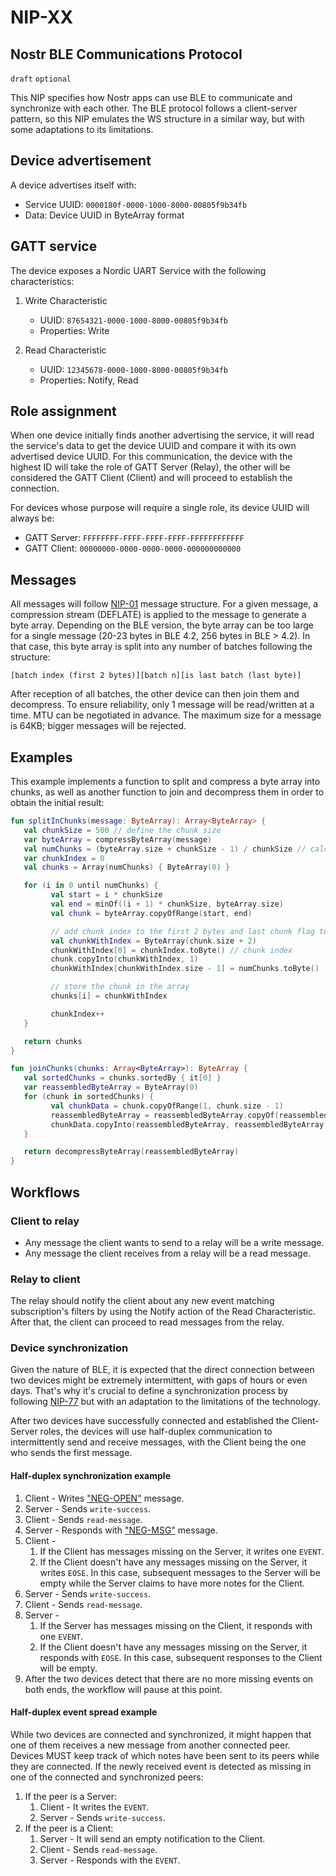 NIP-XX
======

Nostr BLE Communications Protocol
---------------------------------

`draft` `optional`

This NIP specifies how Nostr apps can use BLE to communicate and synchronize with each other. The BLE protocol follows a client-server pattern, so this NIP emulates the WS structure in a similar way, but with some adaptations to its limitations.

## Device advertisement
A device advertises itself with:
- Service UUID: `0000180f-0000-1000-8000-00805f9b34fb`
- Data: Device UUID in ByteArray format

## GATT service
The device exposes a Nordic UART Service with the following characteristics:

1. Write Characteristic
   - UUID: `87654321-0000-1000-8000-00805f9b34fb`
   - Properties: Write

2. Read Characteristic
   - UUID: `12345678-0000-1000-8000-00805f9b34fb`
   - Properties: Notify, Read

## Role assignment

When one device initially finds another advertising the service, it will read the service's data to get the device UUID and compare it with its own advertised device UUID. For this communication, the device with the highest ID will take the role of GATT Server (Relay), the other will be considered the GATT Client (Client) and will proceed to establish the connection.

For devices whose purpose will require a single role, its device UUID will always be:

- GATT Server: `FFFFFFFF-FFFF-FFFF-FFFF-FFFFFFFFFFFF`
- GATT Client: `00000000-0000-0000-0000-000000000000`

## Messages

All messages will follow [NIP-01](/01.md) message structure. For a given message, a compression stream (DEFLATE) is applied to the message to generate a byte array. Depending on the BLE version, the byte array can be too large for a single message (20-23 bytes in BLE 4.2, 256 bytes in BLE > 4.2). In that case, this byte array is split into any number of batches following the structure:

```
[batch index (first 2 bytes)][batch n][is last batch (last byte)]
```
After reception of all batches, the other device can then join them and decompress. To ensure reliability, only 1 message will be read/written at a time. MTU can be negotiated in advance. The maximum size for a message is 64KB; bigger messages will be rejected.

## Examples

This example implements a function to split and compress a byte array into chunks, as well as another function to join and decompress them in order to obtain the initial result:

```kotlin
fun splitInChunks(message: ByteArray): Array<ByteArray> {
   val chunkSize = 500 // define the chunk size
   var byteArray = compressByteArray(message)
   val numChunks = (byteArray.size + chunkSize - 1) / chunkSize // calculate the number of chunks
   var chunkIndex = 0
   val chunks = Array(numChunks) { ByteArray(0) }

   for (i in 0 until numChunks) {
         val start = i * chunkSize
         val end = minOf((i + 1) * chunkSize, byteArray.size)
         val chunk = byteArray.copyOfRange(start, end)

         // add chunk index to the first 2 bytes and last chunk flag to the last byte
         val chunkWithIndex = ByteArray(chunk.size + 2)
         chunkWithIndex[0] = chunkIndex.toByte() // chunk index
         chunk.copyInto(chunkWithIndex, 1)
         chunkWithIndex[chunkWithIndex.size - 1] = numChunks.toByte()

         // store the chunk in the array
         chunks[i] = chunkWithIndex

         chunkIndex++
   }

   return chunks
}

fun joinChunks(chunks: Array<ByteArray>): ByteArray {
   val sortedChunks = chunks.sortedBy { it[0] }
   var reassembledByteArray = ByteArray(0)
   for (chunk in sortedChunks) {
         val chunkData = chunk.copyOfRange(1, chunk.size - 1)
         reassembledByteArray = reassembledByteArray.copyOf(reassembledByteArray.size + chunkData.size)
         chunkData.copyInto(reassembledByteArray, reassembledByteArray.size - chunkData.size)
   }

   return decompressByteArray(reassembledByteArray)
}

```

## Workflows

### Client to relay

- Any message the client wants to send to a relay will be a write message.
- Any message the client receives from a relay will be a read message.

### Relay to client

The relay should notify the client about any new event matching subscription's filters by using the Notify action of the Read Characteristic. After that, the client can proceed to read messages from the relay.

### Device synchronization

Given the nature of BLE, it is expected that the direct connection between two devices might be extremely intermittent, with gaps of hours or even days. That's why it's crucial to define a synchronization process by following [NIP-77](./77.md) but with an adaptation to the limitations of the technology.

After two devices have successfully connected and established the Client-Server roles, the devices will use half-duplex communication to intermittently send and receive messages, with the Client being the one who sends the first message.

#### Half-duplex synchronization example

1. Client - Writes ["NEG-OPEN"](/77.md#initial-message-client-to-relay) message.
2. Server - Sends `write-success`.
3. Client - Sends `read-message`.
4. Server - Responds with ["NEG-MSG"](./77.md#subsequent-messages-bidirectional) message.
5. Client -
   1. If the Client has messages missing on the Server, it writes one `EVENT`.
   2. If the Client doesn't have any messages missing on the Server, it writes `EOSE`. In this case, subsequent messages to the Server will be empty while the Server claims to have more notes for the Client.
6. Server - Sends `write-success`.
7. Client - Sends `read-message`.
8. Server -
   1. If the Server has messages missing on the Client, it responds with one `EVENT`.
   2. If the Client doesn't have any messages missing on the Server, it responds with `EOSE`. In this case, subsequent responses to the Client will be empty.
9. After the two devices detect that there are no more missing events on both ends, the workflow will pause at this point.

#### Half-duplex event spread example

While two devices are connected and synchronized, it might happen that one of them receives a new message from another connected peer. Devices MUST keep track of which notes have been sent to its peers while they are connected. If the newly received event is detected as missing in one of the connected and synchronized peers:

1. If the peer is a Server:
   1. Client - It writes the `EVENT`.
   2. Server - Sends `write-success`.
2. If the peer is a Client:
   1. Server - It will send an empty notification to the Client.
   2. Client - Sends `read-message`.
   3. Server - Responds with the `EVENT`.
